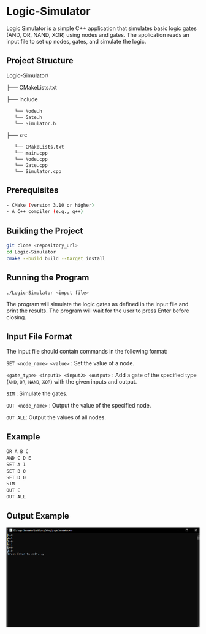 # Logic-Simulator

Logic Simulator is a simple C++ application that simulates basic logic gates (AND, OR, NAND, XOR) using nodes and gates. The application reads an input file to set up nodes, gates, and simulate the logic.

## Project Structure
Logic-Simulator/

├── CMakeLists.txt

├── include

       └── Node.h
       └── Gate.h
       └── Simulator.h
    
├── src

       └── CMakeLists.txt
       └── main.cpp
       └── Node.cpp
       └── Gate.cpp
       └── Simulator.cpp

## Prerequisites
```sh
- CMake (version 3.10 or higher)
- A C++ compiler (e.g., g++)
```
## Building the Project
   ```sh
   git clone <repository_url>
   cd Logic-Simulator
   cmake --build build --target install
  ```
## Running the Program
```sh
./Logic-Simulator <input file>
```
The program will simulate the logic gates as defined in the input file and print the results. The program will wait for the user to press Enter before closing.

## Input File Format
The input file should contain commands in the following format:

`SET <node_name> <value>` : Set the value of a node.

`<gate_type> <input1> <input2> <output>` : Add a gate of the specified type (`AND`, `OR`, `NAND`, `XOR`) with the given inputs and output.

`SIM` : Simulate the gates.

`OUT <node_name>` : Output the value of the specified node.

`OUT ALL`: Output the values of all nodes.
## Example
```sh
OR A B C
AND C D E
SET A 1
SET B 0
SET D 0
SIM
OUT E
OUT ALL
```
## Output Example
![Logic Simulator Output Example](https://github.com/salahadell/Logic-Simulator/blob/main/Test-output-sample.png)

